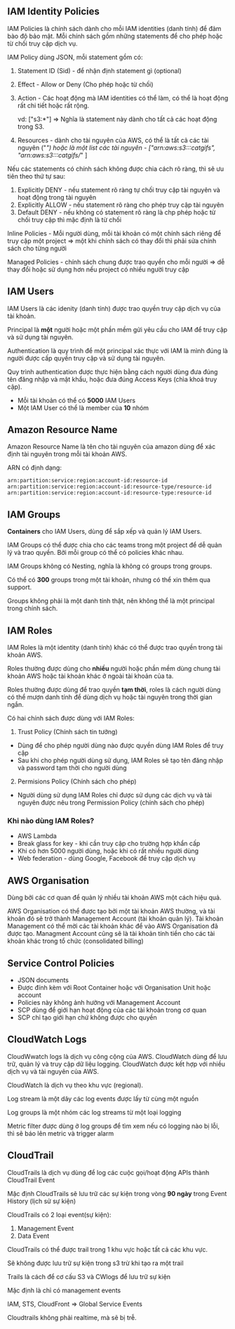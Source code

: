 ## IAM Identity Policies
IAM Policies là chính sách dành cho mỗi IAM identities (danh tính) để đảm bào độ bảo mật. Mỗi chính sách gồm những statements để cho phép hoặc từ chối truy cập dịch vụ. 

IAM Policy dùng JSON, mỗi statement gồm có:

1. Statement ID (Sid) - để nhận định statement gì (optional)
2. Effect - Allow or Deny (Cho phép hoặc từ chối)
3. Action - Các hoạt động mà IAM identities có thể làm, có thể là hoạt động rất chi tiết hoặc rất rộng. 

    vd: ["s3:*"] => Nghĩa là statement này dành cho tất cả các hoạt động trong S3. 

4. Resources - dành cho tài nguyên của AWS, có thể là tất cả các tài nguyên ("*") hoặc là một list các tài nguyên - ["arn:aws:s3:::catgifs", "arn:aws:s3:::catgifs/*" ]

Nếu các statements có chính sách không được chia cách rõ ràng, thì sẽ ưu tiên theo thứ tự sau:
1. Explicitly DENY - nếu statement rõ ràng tự chối truy cập tài nguyên và hoạt động trong tài nguyên
2. Explicitly ALLOW - nếu statement rõ ràng cho phép truy cập tài nguyên
3. Default DENY - nếu không có statement rõ ràng là chp phép hoặc từ chối truy cập thì mặc định là từ chối

Inline Policies - Mỗi người dùng, mỗi tài khoản có một chính sách riêng để truy cập một project => một khi chính sách có thay đổi thì phải sửa chính sách cho từng người 

Managed Policies - chính sách chung được trao quyền cho mỗi người => dễ thay đổi hoặc sử dụng hơn nếu project có nhiều người truy cập

## IAM Users 

IAM Users là các idenity (danh tính) được trao quyền truy cập dịch vụ của tài khoản. 


Principal là **một** người hoặc một phần mềm gửi yêu cầu cho IAM để truy cập và sử dụng tài nguyên. 

Authentication là quy trình để một principal xác thực với IAM là mình đúng là người được cấp quyền truy cập và sử dụng tài nguyên. 

Quy trình authentication được thực hiện bằng cách người dùng đưa đúng tên đăng nhập và mật khẩu, hoặc đưa đúng Access Keys (chìa khoá truy cập). 

- Mỗi tài khoản có thể có **5000** IAM Users
- Một IAM User có thể là member của **10** nhóm


## Amazon Resource Name

Amazon Resource Name là tên cho tài nguyên của amazon dùng để xác định tài nguyên trong mỗi tài khoản AWS. 

ARN có định dạng:
```
arn:partition:service:region:account-id:resource-id
arn:partition:service:region:account-id:resource-type/resource-id
arn:partition:service:region:account-id:resource-type:resource-id
```

## IAM Groups

**Containers** cho IAM Users, dùng để sắp xếp và quản lý IAM Users. 

IAM Groups có thể được chia cho các teams trong một project để dễ quản lý và trao quyền. Bởi mỗi group có thể có policies khác nhau.

IAM Groups không có Nesting, nghĩa là không có groups trong groups. 

Có thể có **300** groups trong một tài khoản, nhưng có thể xin thêm qua support.

Groups không phải là một danh tính thật, nên không thể là một principal trong chính sách.

## IAM Roles

IAM Roles là một identity (danh tính) khác có thể được trao quyền trong tài khoản AWS. 

Roles thường được dùng cho **nhiều** người hoặc phần mềm dùng chung tài khoản AWS hoặc tài khoản khác ở ngoài tài khoản của ta. 

Roles thường được dùng để trao quyền **tạm thời**, roles là cách người dùng có thể mượn danh tính để dùng dịch vụ hoặc tài nguyên trong thời gian ngắn. 

Có hai chính sách được dùng với IAM Roles:
1. Trust Policy (Chính sách tin tưởng)
- Dùng để cho phép người dùng nào được quyền dùng IAM Roles để truy cập
- Sau khi cho phép người dùng sử dụng, IAM Roles sẽ tạo tên đăng nhập và password tạm thời cho người dùng 

2. Permisions Policy (Chính sách cho phép)

- Người dùng sử dụng IAM Roles chỉ được sử dụng các dịch vụ và tài nguyên được nêu trong Permission Policy (chính sách cho phép)

### Khi nào dùng IAM Roles?
- AWS Lambda
- Break glass for key - khi cần truy cập cho trường hợp khẩn cấp
- Khi có hơn 5000 người dùng, hoặc khi có rất nhiều người dùng
- Web federation - dùng Google, Facebook để truy cập dịch vụ

## AWS Organisation 
Dùng bởi  các cơ quan để quản lý nhiều tài khoản AWS một cách hiệu quả. 

AWS Organisation có thể được tạo bởi một tài khoản AWS thường, và tài khoản đó sẽ trở thành Management Account (tài khoản quản lý). Tài khoản Management có thể mời các tài khoản khác để vào AWS Organisation đã được tạo. Managment Account cũng sẽ là tài khoản tính tiền cho các tài khoản khác trong tổ chức (consolidated billing)


## Service Control Policies

- JSON documents
- Được đính kèm với Root Container hoặc với Organisation Unit hoặc account 
- Policies này không ảnh hưởng với Management Account
- SCP dùng để giới hạn hoạt động của các tài khoản trong cơ quan
- SCP chỉ tạo giới hạn chứ không được cho quyền

## CloudWatch Logs

CloudWwatch logs là dịch vụ công cộng của AWS. CloudWatch dùng để lưu trữ, quản lý và truy cập dữ liệu logging. CloudWatch được kết hợp với nhiều dịch vụ và tài nguyên của AWS. 

CloudWatch là dịch vụ theo khu vực (regional). 

Log stream là một dãy các log events được lấy từ cùng một nguồn

Log groups là một nhóm các log streams từ một loại logging 

Metric filter được dùng ở log groups để tìm xem nếu có logging nào bị lỗi, thì sẽ báo lên metric và trigger alarm

## CloudTrail

CloudTrails là dịch vụ dùng để log các cuộc gọi/hoạt động APIs thành CloudTrail Event

Mặc định CloudTrails sẽ lưu trữ các sự kiện trong vòng **90 ngày** trong Event History (lịch sử sự kiện)

CloudTrails có 2 loại event(sự kiện):
1. Management Event 
2. Data Event

CloudTrails có thể được trail trong 1 khu vực hoặc tất cả các khu vực. 

Sẽ không được lưu trữ sự kiện trong s3 trừ khi tạo ra một trail
 
Trails là cách để cơ cấu S3 và CWlogs để lưu trữ sự kiện 

Mặc định là chỉ có management events

IAM, STS, CloudFront => Global Service Events 

Cloudtrails không phải realtime, mà sẽ bị trễ. 